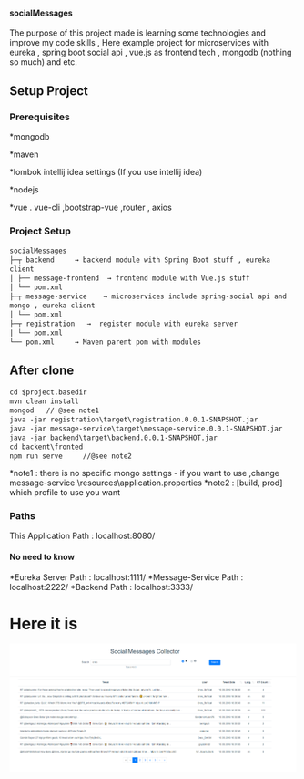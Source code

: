 #### socialMessages

The purpose of this project made is learning some technologies and improve my code skills , Here example project for microservices with eureka , spring boot social api , vue.js as frontend tech , mongodb (nothing so much) and etc.

## Setup Project

### Prerequisites

*mongodb  

*maven

*lombok intellij idea settings (If you use intellij idea)

*nodejs

*vue . vue-cli ,bootstrap-vue ,router , axios

### Project Setup


```
socialMessages
├─┬ backend     → backend module with Spring Boot stuff , eureka client
│ ├── message-frontend  → frontend module with Vue.js stuff
│ └── pom.xml
├─┬ message-service    → microservices include spring-social api and mongo , eureka client
│ └── pom.xml
├─┬ registration   →  register module with eureka server
| └── pom.xml
└── pom.xml     → Maven parent pom with modules
```

 ## After clone 

```
cd $project.basedir
mvn clean install 
mongod   // @see note1
java -jar registration\target\registration.0.0.1-SNAPSHOT.jar 
java -jar message-service\target\message-service.0.0.1-SNAPSHOT.jar 
java -jar backend\target\backend.0.0.1-SNAPSHOT.jar 
cd backent\fronted
npm run serve     //@see note2
```

*note1 : there is no specific mongo settings - if you want to use ,change message-service \resources\application.properties
*note2 : [build, prod] which profile to use  you want 

### Paths 

This Application Path : localhost:8080/
#### No need to know
*Eureka Server Path    : localhost:1111/
*Message-Service Path  : localhost:2222/
*Backend  Path         : localhost:3333/

# Here it is

![localhost-first-run](https://github.com/enesoz/socialMessages/blob/master/backend/message-frontend/src/assets/localhost-first-run.PNG)
